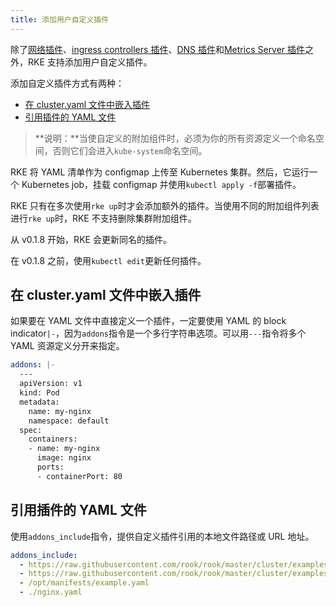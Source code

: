 ```yaml
---
title: 添加用户自定义插件
---
```


除了[网络插件](/docs/rke/config-options/add-ons/network-plugins/_index)、[ingress controllers 插件](/docs/rke/config-options/add-ons/ingress-controllers/_index)、[DNS 插件](/docs/rke/config-options/add-ons/dns/_index)和[Metrics Server 插件](/docs/rke/config-options/add-ons/metrics-server/_index)之外，RKE 支持添加用户自定义插件。

添加自定义插件方式有两种：

- [在 cluster.yaml 文件中嵌入插件](#在-clusteryaml-文件中嵌入插件)
- [引用插件的 YAML 文件](#引用插件的-yaml-文件)

> **说明：**当使自定义的附加组件时，必须为你的所有资源定义一个命名空间，否则它们会进入`kube-system`命名空间。

RKE 将 YAML 清单作为 configmap 上传至 Kubernetes 集群。然后，它运行一个 Kubernetes job，挂载 configmap 并使用`kubectl apply -f`部署插件。

RKE 只有在多次使用`rke up`时才会添加额外的插件。当使用不同的附加组件列表进行`rke up`时，RKE 不支持删除集群附加组件。

从 v0.1.8 开始，RKE 会更新同名的插件。

在 v0.1.8 之前，使用`kubectl edit`更新任何插件。

## 在 cluster.yaml 文件中嵌入插件

如果要在 YAML 文件中直接定义一个插件，一定要使用 YAML 的 block indicator`|-`，因为`addons`指令是一个多行字符串选项。可以用`---`指令将多个 YAML 资源定义分开来指定。

```yaml
addons: |-
  ---
  apiVersion: v1
  kind: Pod
  metadata:
    name: my-nginx
    namespace: default
  spec:
    containers:
    - name: my-nginx
      image: nginx
      ports:
      - containerPort: 80
```

## 引用插件的 YAML 文件

使用`addons_include`指令，提供自定义插件引用的本地文件路径或 URL 地址。

```yaml
addons_include:
  - https://raw.githubusercontent.com/rook/rook/master/cluster/examples/kubernetes/ceph/operator.yaml
  - https://raw.githubusercontent.com/rook/rook/master/cluster/examples/kubernetes/ceph/cluster.yaml
  - /opt/manifests/example.yaml
  - ./nginx.yaml
```
